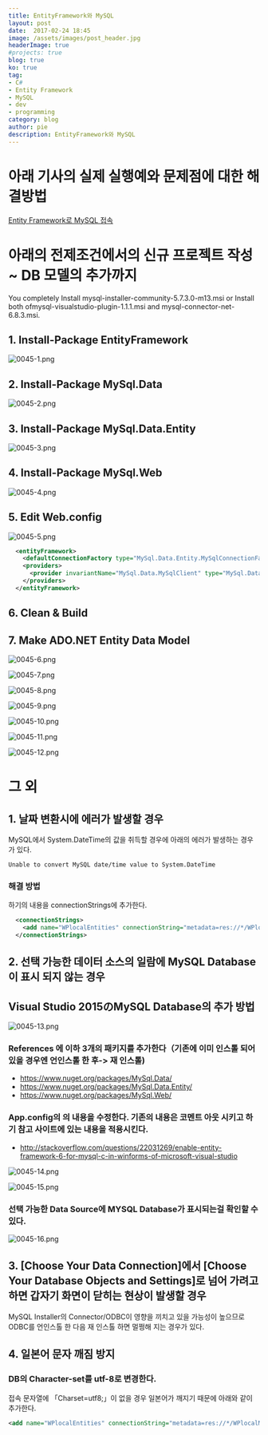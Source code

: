 ```yaml
---
title: EntityFramework와 MySQL
layout: post
date:  2017-02-24 18:45
image: /assets/images/post_header.jpg
headerImage: true
#projects: true
blog: true
ko: true
tag:
- C#
- Entity Framework
- MySQL
- dev
- programming
category: blog
author: pie
description: EntityFramework와 MySQL
---
```

# 아래 기사의 실제 실행예와 문제점에 대한 해결방법
[Entity Framework로 MySQL 접속](/entry/blog/0033/)


# 아래의 전제조건에서의 신규 프로젝트 작성 ~ DB 모델의 추가까지
You completely Install mysql-installer-community-5.7.3.0-m13.msi or Install both ofmysql-visualstudio-plugin-1.1.1.msi and mysql-connector-net-6.8.3.msi.

## 1. Install-Package EntityFramework
![0045-1.png](/assets/images/post/0045-1.png)

## 2. Install-Package MySql.Data
![0045-2.png](/assets/images/post/0045-2.png)

## 3. Install-Package MySql.Data.Entity
![0045-3.png](/assets/images/post/0045-3.png)

## 4. Install-Package MySql.Web
![0045-4.png](/assets/images/post/0045-4.png)

## 5. Edit Web.config
![0045-5.png](/assets/images/post/0045-5.png)

```xml
  <entityFramework>
    <defaultConnectionFactory type="MySql.Data.Entity.MySqlConnectionFactory, MySql.Data.Entity.EF6" />
    <providers>
      <provider invariantName="MySql.Data.MySqlClient" type="MySql.Data.MySqlClient.MySqlProviderServices, MySql.Data.Entity.EF6" />
    </providers>
  </entityFramework>
```
## 6. Clean & Build

## 7. Make ADO.NET Entity Data Model
![0045-6.png](/assets/images/post/0045-6.png)

![0045-7.png](/assets/images/post/0045-7.png)

![0045-8.png](/assets/images/post/0045-8.png)

![0045-9.png](/assets/images/post/0045-9.png)

![0045-10.png](/assets/images/post/0045-10.png)

![0045-11.png](/assets/images/post/0045-11.png)

![0045-12.png](/assets/images/post/0045-12.png)

# 그 외

## 1. 날짜 변환시에 에러가 발생할 경우
MySQL에서 System.DateTime의 값을 취득할 경우에 아래의 에러가 발생하는 경우가 있다.
```
Unable to convert MySQL date/time value to System.DateTime
```

### 해결 방법
하기의 내용을 connectionStrings에 추가한다.

```xml
  <connectionStrings>
    <add name="WPlocalEntities" connectionString="metadata=res://*/WPlocalModel.csdl|res://*/WPlocalModel.ssdl|res://*/WPlocalModel.msl;provider=MySql.Data.MySqlClient;provider connection string=&quot;server=localhost;user id=root;password=root;Charset=utf8;Convert Zero Datetime=True;persistsecurityinfo=True;database=wp-01&quot;" providerName="System.Data.EntityClient" />
  </connectionStrings>
```

## 2. 선택 가능한 데이터 소스의 일람에 MySQL Database이 표시 되지 않는 경우
## Visual Studio 2015のMySQL Database의 추가 방법

![0045-13.png](/assets/images/post/0045-13.png)

### References 에 이하 3개의 패키지를 추가한다（기존에 이미 인스톨 되어 있을 경우엔 언인스톨 한 후-> 재 인스톨)

- https://www.nuget.org/packages/MySql.Data/
- https://www.nuget.org/packages/MySql.Data.Entity/
- https://www.nuget.org/packages/MySql.Web/

### App.config의 <entityFramework>의 내용을 수정한다. 기존의 내용은 코멘트 아웃 시키고 하기 참고 사이트에 있는 내용을 적용시킨다.

- http://stackoverflow.com/questions/22031269/enable-entity-framework-6-for-mysql-c-in-winforms-of-microsoft-visual-studio

![0045-14.png](/assets/images/post/0045-14.png)

![0045-15.png](/assets/images/post/0045-15.png)

### 선택 가능한 Data Source에 MYSQL Database가 표시되는걸 확인할 수 있다.

![0045-16.png](/assets/images/post/0045-16.png)


## 3. [Choose Your Data Connection]에서 [Choose Your Database Objects and Settings]로 넘어 가려고 하면 갑자기 화면이 닫히는 현상이 발생할 경우

MySQL Installer의 Connector/ODBC이 영향을 끼치고 있을 가능성이 높으므로 
ODBC를 언인스톨 한 다음 재 인스톨 하면 멀쩡해 지는 경우가 있다.

## 4. 일본어 문자 깨짐 방지
### DB의 Character-set를 utf-8로 변경한다.
접속 문자열에 「Charset=utf8;」이 없을 경우 일본어가 깨지기 때문에 아래와 같이 추가한다.
```xml
<add name="WPlocalEntities" connectionString="metadata=res://*/WPlocalModel.csdl|res://*/WPlocalModel.ssdl|res://*/WPlocalModel.msl;provider=MySql.Data.MySqlClient;provider connection string=&quot;server=localhost;user id=root;password=root;Charset=utf8;persistsecurityinfo=True;database=wp-01&quot;" providerName="System.Data.EntityClient" />
```
